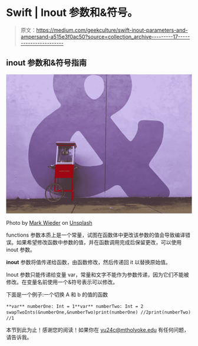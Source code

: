 # Swift | Inout 参数和&符号。

> 原文：<https://medium.com/geekculture/swift-inout-parameters-and-ampersand-a515e3f0ac50?source=collection_archive---------17----------------------->

## inout 参数和&符号指南

![](img/afd4acadf5416013633b515a24f5af1f.png)

Photo by [Mark Wieder](https://unsplash.com/@poprietor?utm_source=unsplash&utm_medium=referral&utm_content=creditCopyText) on [Unsplash](https://unsplash.com/s/photos/ampersand?utm_source=unsplash&utm_medium=referral&utm_content=creditCopyText)

functions 参数本质上是一个常量，试图在函数体中更改该参数的值会导致编译错误。如果希望修改函数中参数的值，并在函数调用完成后保留更改，可以使用 inout 参数。

**inout** 参数将值传递给函数，由函数修改，然后传递回 it 以替换原始值。

Inout 参数只能传递给变量 var，常量和文字不能作为参数传递，因为它们不能被修改。在变量名前使用一个&符号表示可以修改。

下面是一个例子:一个切换 A 和 b 的值的函数

```
**var** numberOne: Int = 1**var** numberTwo: Int = 2 swapTwoInts(&numberOne,&numberTwo)print(numberOne) //2print(numberTwo) //1
```

本节到此为止！感谢您的阅读！如果你在 yu24c@mtholyoke.edu 有任何问题，请告诉我。